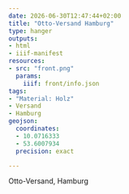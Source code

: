 ```yaml
---
date: 2026-06-30T12:47:44+02:00
title: "Otto-Versand Hamburg"
type: hanger
outputs:
- html
- iiif-manifest
resources:
- src: "front.png"
  params:
    iiif: front/info.json
tags:
- "Material: Holz"
- Versand
- Hamburg
geojson:
  coordinates:
  - 10.0716333
  - 53.6007934
  precision: exact

---
```


Otto-Versand, Hamburg
